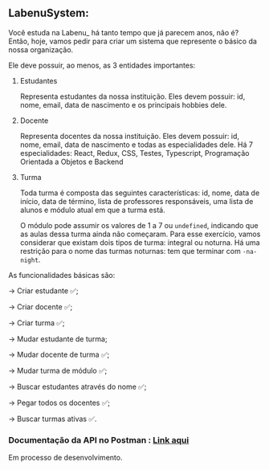 ## LabenuSystem:

Você estuda na Labenu_ há tanto tempo que já parecem anos, não é? Então, hoje, vamos pedir para criar um sistema que represente o básico da nossa organização. 

Ele deve possuir, ao menos, as 3 entidades importantes:

1. Estudantes 

    Representa estudantes da nossa instituição. Eles devem possuir: id, nome, email, data de nascimento e os principais hobbies dele. 

2. Docente

    Representa docentes da nossa instituição. Eles devem possuir: id, nome, email, data de nascimento e todas as especialidades dele. Há 7 especialidades: React, Redux, CSS, Testes, Typescript, Programação Orientada a Objetos e Backend

3. Turma

    Toda turma é composta das seguintes características: id, nome, data de início, data de término, lista de professores responsáveis, uma lista de alunos e módulo atual em que a turma está.

    O módulo pode assumir os valores de 1 a 7 ou `undefined`, indicando que as aulas dessa turma ainda não começaram. Para esse exercício, vamos considerar que existam dois tipos de turma: integral ou noturna. Há uma restrição para o nome das turmas noturnas: tem que terminar com `-na-night`.

As funcionalidades básicas são:

→ Criar estudante :white_check_mark:;

→ Criar docente :white_check_mark:;

→ Criar turma :white_check_mark:;

→ Mudar estudante de turma;

→ Mudar docente de turma :white_check_mark:;

→ Mudar turma de módulo :white_check_mark:;

→ Buscar estudantes através do nome :white_check_mark:;

→ Pegar todos os docentes :white_check_mark:;

→ Buscar turmas ativas :white_check_mark:.


### Documentação da API no **Postman** : <a href="https://documenter.getpostman.com/view/21448142/VVQX3SU8">Link aqui</a> 

Em processo de desenvolvimento.
